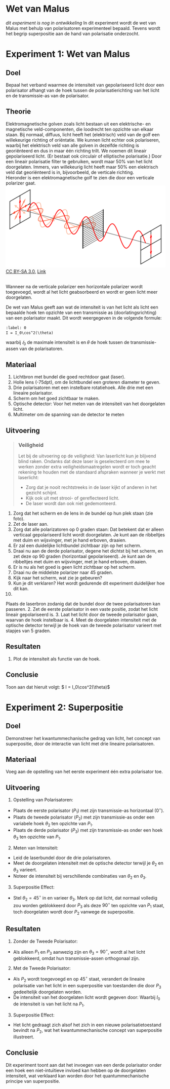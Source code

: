 # Wet van Malus
_dit experiment is nog in ontwikkeling_
In dit experiment wordt de wet van Malus met behulp van polarisatoren experimenteel bepaald.
Tevens wordt het begrip superpositie aan de hand van polarisatie onderzocht.

# Experiment 1: Wet van Malus

## Doel
Bepaal het verband waarmee de intensiteit van gepolariseerd licht door een polarisator afhangt van de hoek tussen de polarisatierichting van het licht en de transmissie-as van de polarisator.

## Theorie
Elektromagnetische golven zoals licht bestaan uit een elektrische- en magnetische veld-componenten, die loodrecht ten opzichte van elkaar staan. Bij normaal, diffuus, licht heeft het (elektrisch) veld van de golf een willekeurige richting of oriëntatie. 
We kunnen licht echter ook polariseren, waarbij het elektrisch veld van alle golven in dezelfde richting is georiënteerd en dus in maar één richting trilt. We noemen dit lineair gepolariseerd licht. (Er bestaat ook circulair of elliptische polarisatie.) 
Door een lineair polarisatie filter te gebruiken, wordt maar 50% van het licht doorgelaten. Immers, van willekeurig licht heeft maar 50% een elektrisch veld dat georiënteerd is in, bijvoorbeeld, de verticale richting.  <br>
Hieronder is een elektromagnetische golf te zien die door een verticale polarizer gaat. 
<br>
<img src="./media/malus/Wire-grid-polarizer.svg.png" />
<a href="http://creativecommons.org/licenses/by-sa/3.0/" title="Creative Commons Attribution-Share Alike 3.0">CC BY-SA 3.0</a>, <a href="https://commons.wikimedia.org/w/index.php?curid=724493">Link</a>

<br>
Wanneer na de verticale polarizer een horizontale polarizer wordt toegevoegd, wordt al het licht geabsorbeerd en wordt er geen licht meer doorgelaten.

De wet van Malus geeft aan wat de intensiteit is van het licht als licht een bepaalde hoek ten opzichte van een transmissie as (doorlatingsrichting) van een polarisator maakt. Dit wordt weergegeven in de volgende formule:

```{math}
:label: 0
I = I_0\cos^2(\theta)
```
​waarbij $𝐼_0$ de maximale intensiteit is en 𝜃 de hoek tussen de transmissie-assen van de polarisatoren.

## Materiaal
1. Lichtbron met bundel die goed rechtdoor gaat (laser).
2. Holle lens (-75dpt), om de lichtbundel een groteren diameter te geven.
3. Drie polarisatoren met een instelbare rotatiehoek. Alle drie met een lineaire polarisator.
4. Scherm om het goed zichtbaar te maken.
5. Optische detector: Voor het meten van de intensiteit van het doorgelaten licht.
6. Multimeter om de spanning van de detector te meten

## Uitvoering
>### Veiligheid
>Let bij de uitvoering op de veiligheid: Van laserlicht kun je blijvend
>blind raken. Ondanks dat deze laser is geselecteerd om mee te werken
>zonder extra veiligheidsmaatregelen wordt er toch geacht rekening te
>houden met de standaard afspraken wanneer je werkt met laserlicht:
>
>- Zorg dat je nooit rechtstreeks in de laser kijkt of anderen in het gezicht schijnt.
>- Kijk ook uit met strooi- of gereflecteerd licht.
>- De laser wordt dan ook niet gedemonteerd.

1. Zorg dat het scherm en de lens in de bundel op hun plek staan (zie foto).
2. Zet de laser aan. 
3. Zorg dat alle polarizatoren op 0 graden staan: Dat betekent dat er alleen verticaal gepolariseerd licht wordt doorgelaten. Je kunt aan de ribbeltjes met duim en wijsvinger, met je hand erboven, draaien. 
4. Er zal een duidelijke lichtbundel zichtbaar zijn op het scherm.
5. Draai nu aan de derde polarisator, degene het dichtst bij het scherm, en zet deze op 90 graden (horizontaal gepolariseerd). Je kunt aan de ribbeltjes met duim en wijsvinger, met je hand erboven, draaien. 
6. Er is nu als het goed is geen licht zichtbaar op het scherm. 
7. Draai nu de middelste polarizer naar 45 graden. 
8. Kijk naar het scherm, wat zie je gebeuren?
9. Kun je dit verklaren? Het wordt gedurende dit experiment duidelijker hoe dit kan.
10. 

Plaats de laserbron zodanig dat de bundel door de twee polarisatoren kan passeren.
2. Zet de eerste polarisator in een vaste positie, zodat het licht lineair gepolariseerd is.
3. Laat het licht door de tweede polarisator gaan, waarvan de hoek instelbaar is.
4. Meet de doorgelaten intensiteit met de optische detector terwijl je de hoek van de tweede polarisator varieert met stapjes van 5 graden.

## Resultaten
1. Plot de intensiteit als functie van de hoek.

## Conclusie
Toon aan dat hieruit volgt:
$ I = I_0\cos^2(\theta)$

# Experiment 2: Superpositie

## Doel
Demonstreer het kwantummechanische gedrag van licht, het concept van superpositie, door de interactie van licht met drie lineaire polarisatoren.

## Materiaal
Voeg aan de opstelling van het eerste experiment één extra polarisator toe.

## Uitvoering
1. Opstelling van Polarisatoren:
* Plaats de eerste polarisator ($P_1$) met zijn transmissie-as horizontaal ($0^\circ$).
* Plaats de tweede polarisator ($P_2$) met zijn transmissie-as onder een variabele hoek $\theta_2$ ten opzichte van $P_1$.
* Plaats de derde polarisator ($P_3$) met zijn transmissie-as onder een hoek $\theta_3$ ten opzichte van $P_1$.

2. Meten van Intensiteit:
* Leid de laserbundel door de drie polarisatoren.
* Meet de doorgelaten intensiteit met de optische detector terwijl je $\theta_2$ en $\theta_3$ varieert.
* Noteer de intensiteit bij verschillende combinaties van $\theta_2$ en $\theta_3$.

3. Superpositie Effect:
* Stel $\theta_2 = 45^\circ$ in en varieer $\theta_3$. Merk op dat licht, dat normaal volledig zou worden geblokkeerd door $P_3$ als deze $90^\circ$ ten opzichte van $P_1$ staat, toch doorgelaten wordt door $P_2$ vanwege de superpositie.

## Resultaten
1. Zonder de Tweede Polarisator:
* Als alleen $P_1$ en $P_3$ aanwezig zijn en $\theta_3 = 90^\circ$, wordt al het licht geblokkeerd, omdat hun transmissie-assen orthogonaal zijn.

2. Met de Tweede Polarisator:
* Als $P_2$ wordt toegevoegd en op $45^\circ$ staat, verandert de lineaire polarisatie van het licht in een superpositie van toestanden die door $P_3$ gedeeltelijk doorgelaten worden.
* De intensiteit van het doorgelaten licht wordt gegeven door:
Waarbij $I_0$ de intensiteit is van het licht na $P_1$.

3. Superpositie Effect:
* Het licht gedraagt zich alsof het zich in een nieuwe polarisatietoestand bevindt na $P_2$, wat het kwantummechanische concept van superpositie illustreert.

## Conclusie
Dit experiment toont aan dat het invoegen van een derde polarisator onder een hoek een niet-intuïtieve invloed kan hebben op de doorgelaten intensiteit, wat verklaard kan worden door het quantummechanische principe van superpositie.


